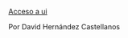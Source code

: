 
[Acceso a ui](https://www.figma.com/file/EATw1tUrFHhGAAJt2Ut3I1/Abogabot?node-id=55%3A0)

Por David Hernández Castellanos
